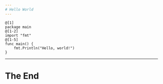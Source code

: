 ```yaml
---
# Hello World
---
```

```
@[1]
package main
@[1-2]
import "fmt"
@[1-5]
func main() {
    fmt.Println("Hello, world!")
}
```
---

# The End
